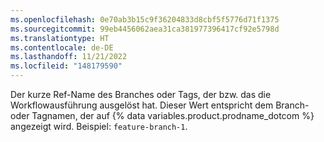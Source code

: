 ```yaml
---
ms.openlocfilehash: 0e70ab3b15c9f36204833d8cbf5f5776d71f1375
ms.sourcegitcommit: 99eb4456062aea31ca381977396417cf92e5798d
ms.translationtype: HT
ms.contentlocale: de-DE
ms.lasthandoff: 11/21/2022
ms.locfileid: "148179590"
---
```

Der kurze Ref-Name des Branches oder Tags, der bzw. das die Workflowausführung ausgelöst hat. Dieser Wert entspricht dem Branch- oder Tagnamen, der auf {% data variables.product.prodname_dotcom %} angezeigt wird. Beispiel: `feature-branch-1`.